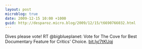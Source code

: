 ```yaml
---
layout: post
microblog: true
date: 2009-12-15 10:00 +1000
guid: http://desparoz.micro.blog/2009/12/15/t6690766032.html
---
```

Dives please vote! RT @bigblueplanet: Vote for The Cove for Best Documentary Feature for Critics' Choice.  [bit.ly/7tKUqj](http://bit.ly/7tKUqj)
